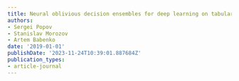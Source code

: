 ```yaml
---
title: Neural oblivious decision ensembles for deep learning on tabular data
authors:
- Sergei Popov
- Stanislav Morozov
- Artem Babenko
date: '2019-01-01'
publishDate: '2023-11-24T10:39:01.887684Z'
publication_types:
- article-journal
---
```

